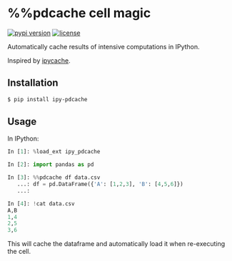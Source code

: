 # %%pdcache cell magic

[![pypi version](https://img.shields.io/pypi/v/ipy-pdcache.svg)](https://pypi.org/project/ipy-pdcache/)
[![license](https://img.shields.io/pypi/l/ipy-pdcache.svg)](https://pypi.org/project/ipy-pdcache/)

Automatically cache results of intensive computations in IPython.

Inspired by [ipycache](https://github.com/rossant/ipycache).


## Installation

```bash
$ pip install ipy-pdcache
```


## Usage

In IPython:

```python
In [1]: %load_ext ipy_pdcache

In [2]: import pandas as pd

In [3]: %%pdcache df data.csv
   ...: df = pd.DataFrame({'A': [1,2,3], 'B': [4,5,6]})
   ...:

In [4]: !cat data.csv
A,B
1,4
2,5
3,6
```

This will cache the dataframe and automatically load it when re-executing the cell.
